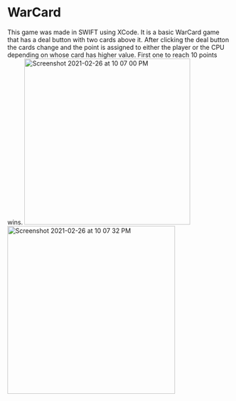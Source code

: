 # WarCard
This game was made in SWIFT using XCode. 
It is a basic WarCard game that has a deal button with two cards above it. 
After clicking the deal button the cards change and the point is assigned to either the player or the CPU depending on whose card has higher value.
First one to reach 10 points wins. 
<img width="373" alt="Screenshot 2021-02-26 at 10 07 00 PM" src="https://user-images.githubusercontent.com/63584999/109373809-17c68d00-787f-11eb-9124-fa4b66f7f94a.png">
<img width="377" alt="Screenshot 2021-02-26 at 10 07 32 PM" src="https://user-images.githubusercontent.com/63584999/109373810-19905080-787f-11eb-8e71-907cce31278e.png">
